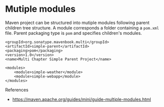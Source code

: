 # Mutiple modules

Maven project can be structured into mutiple modules following parent children tree structure. A module corresponds a folder containing a `pom.xml` file. Parent packaging type is `pom` and specifies children's modules.

    <groupId>org.sonatype.mavenbook.multi</groupId>
    <artifactId>simple-parent</artifactId>
    <packaging>pom</packaging>
    <version>1.0</version>
    <name>Multi Chapter Simple Parent Project</name>
    
    <modules>
        <module>simple-weather</module>
        <module>simple-webapp</module>
    </modules>



References

* https://maven.apache.org/guides/mini/guide-multiple-modules.html
